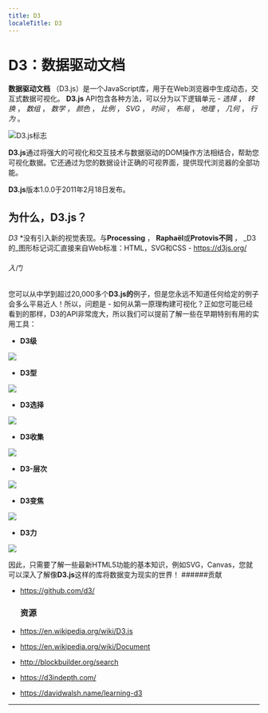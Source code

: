 ```yaml
---
title: D3
localeTitle: D3
---
```

# D3：数据驱动文档

**数据驱动文档** （D3.js）是一个JavaScript库，用于在Web浏览器中生成动态，交互式数据可视化。 **D3.js** API包含各种方法，可以分为以下逻辑单元 - _选择_ ， _转换_ ， _数组_ ， _数学_ ， _颜色_ ， _比例_ ， _SVG_ ， _时间_ ， _布局_ ， _地理_ ， _几何_ ， _行为_ 。

![D3.js标志](https://i2.wp.com/pbiswas101.files.wordpress.com/2018/07/d3.jpg?w=312&h=161)

**D3.js**通过将强大的可视化和交互技术与数据驱动的DOM操作方法相结合，帮助您可视化数据。它还通过为您的数据设计正确的可视界面，提供现代浏览器的全部功能。

**D3.js**版本1.0.0于2011年2月18日发布。

## 为什么，D3.js？

_D3_ \*没有引入新的视觉表现。与**Processing** ， **Raphaël**或**Protovis不同** ， _D3的_图形标记词汇直接来自Web标准：HTML，SVG和CSS - https://d3js.org/

###### 入门

您可以从中学到超过20,000多个**D3.js的**例子，但是您永远不知道任何给定的例子会多么平易近人！所以，问题是 - 如何从第一原理构建可视化？正如您可能已经看到的那样，D3的API非常庞大，所以我们可以提前了解一些在早期特别有用的实用工具：

*   **D3级**

![](https://i0.wp.com/pbiswas101.files.wordpress.com/2018/07/scale.png?w=400&h=100)

*   **D3型**

![](https://i0.wp.com/pbiswas101.files.wordpress.com/2018/07/shape.png?w=400&h=100)

*   **D3选择**

![](https://i0.wp.com/pbiswas101.files.wordpress.com/2018/07/selection.gif?w=400&h=100)

*   **D3收集**

![](https://i0.wp.com/pbiswas101.files.wordpress.com/2018/07/collection.png?w=400&h=100)

*   **D3-层次**

![](https://i2.wp.com/pbiswas101.files.wordpress.com/2018/07/hierarchy.png?w=400&h=100)

*   **D3变焦**

![](https://i1.wp.com/pbiswas101.files.wordpress.com/2018/07/zoom.gif?w=400&h=100)

*   **D3力**

![](https://i1.wp.com/pbiswas101.files.wordpress.com/2018/07/force.gif?w=400&h=100)

因此，只需要了解一些最新HTML5功能的基本知识，例如SVG，Canvas，您就可以深入了解像**D3.js**这样的库将数据变为现实的世界！ ######贡献

*   https://github.com/d3/
    
    ### 资源
    
*   https://en.wikipedia.org/wiki/D3.js
    
*   https://en.wikipedia.org/wiki/Document 
    
*   http://blockbuilder.org/search
    
*   https://d3indepth.com/
    
*   https://davidwalsh.name/learning-d3
    

* * *

